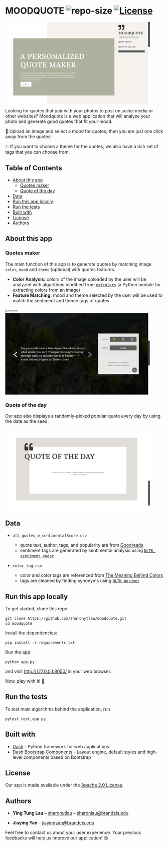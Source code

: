 # MOODQUOTE ![repo-size](https://img.shields.io/github/languages/code-size/sharonytlau/dash-moodquote?&color=<green>) [![License](https://img.shields.io/badge/License-Apache%202.0-blue.svg)](https://opensource.org/licenses/Apache-2.0) 

<img src="assets/screenshot1.png" alt="screenshot" align=center style="zoom:45%;" />

Looking for quotes that pair with your photos to post on social media or other websites?  Moodquote is a web application that will analyze your photo and generate good quotes that fit your mood.

:crown: Upload an image and select a mood for quotes, then you are just one click away from the quotes! 

:sparkles:  If you want to choose a theme for the quotes, we also have a rich set of tags that you can choose from. 

## Table of Contents

- [About this app](#about-this-app)
  - [Quotes maker](#quotes-maker)
  - [Quote of the day](#quote-of-the-day)
- [Data](#data)
- [Run this app locally](#run-this-app-locally)
- [Run the tests](#run-the-tests)
- [Built with](#built-with)
- [License](#license)
- [Authors](#authors)

## About this app

### Quotes maker

The main function of this app is to generate quotes by matching image `color`, `mood` and `theme` (optional) with quotes features.

- **Color Analysis:**  colors of the image uploaded by the user will be analyzed with algorithms modified from [`extcolors`](https://github.com/CairX/extract-colors-py) (a Python module for extracting colors from an image) 
- **Feature Matching:** mood and theme selected by the user will be used to match the sentiment and theme tags of quotes

<img src="assets/screenshot2.png" alt="screenshot" align=center style="zoom:45%;" />

<img src="assets/screenshot3.png" alt="screenshot" align=center style="zoom:45%;" />

### **Quote of the day** 

Our app also displays a randomly-picked popular quote every day by using the date as the seed.

<img src="assets/screenshot4.png" alt="screenshot" align=center style="zoom:45%;" />

## Data

- `all_quotes_w_sentimentalScore.csv`
  - quote text, author, tags, and popularity are from [Goodreads](https://www.goodreads.com/quotes)
  - sentiment tags are generated by sentimental analysis using [`NLTK sentiment Vader`](https://www.nltk.org/_modules/nltk/sentiment/vader.html)

- `color_tag.csv`
  - color and color tags are referenced from [The Meaning Behind Colors](https://medium.com/re-write/the-meaning-behind-colors-decadca7cb15)
  - tags are cleaned by finding synonyms using [`NLTK Wordnet`](https://www.nltk.org/_modules/nltk/corpus/reader/wordnet.html)

## Run this app locally

To get started, clone this repo:


```
git clone https://github.com/sharonytlau/moodquote.git
cd moodquote
```

Install the dependencies:

```
pip install -r requirements.txt
```

Run the app:

```
python app.py
```

and visit http://127.0.0.1:8050/ in your web browser. 

Now, play with it! :rocket:

## Run the tests

To test main algorithms behind the application, run

```
pytest test_app.py
```

## Built with

- [Dash](https://github.com/plotly/dash) - Python framework for web applications
- [Dash Bootstrap Components](https://github.com/facultyai/dash-bootstrap-components) - Layout engine, default styles and high-level components based on Bootstrap

## License

Our app is made available under the  [Apache 2.0 License](https://github.com/sharonytlau/moodquote/blob/master/LICENSE).

## Authors

- **Ying Tung Lau** – [sharonytlau](https://github.com/sharonytlau) – sharonlau@brandeis.edu
  
- **Jiaying Yan** – jiayingyan@brandeis.edu

Feel free to contact us about your user experience. Your precious feedbacks will help us improve our application! :blush:

